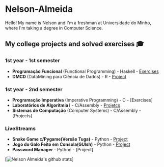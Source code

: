# Nelson-Almeida 
Hello! My name is Nelson and I'm a freshman at Universidade do Minho, where I'm taking a degree in Computer Science.


## My college projects and solved exercises 🎓 
### 1st year - 1st semester 
- **Programação Funcional** (Functional Programming) - Haskell - [Exercises](https://github.com/NelsonAlmeida-18/UniversidadePF) 
- **DMCD** (DataMining para Ciência de Dados) - R - [Project](https://github.com/NelsonAlmeida-18/DMCD)

### 1st year - 2nd semester 
- **Programação Imperativa** (Imperative Programming) - C - [Exercises]
- **Laboratórios de Algoritmia I** - C/Assembly - [Projetcs](https://github.com/NelsonAlmeida-18/CC-PL-3-G-08)
- **Sistemas de Computação** (Computer Systems) - C/Assembly - [Projects] 

### LiveStreams
- **Snake Game c/Pygame(Versão Tuga)** - Python - [Project](https://github.com/NelsonAlmeida-18/streams/tree/main/Oant)
- **Jogo do Galo Feito em Consola(GUIsh)** - Python - [Project](https://github.com/NelsonAlmeida-18/streams/blob/main/felix.py)
- **Password Manager** - Python - [Project]


[![Nelson Almeida's github stats](https://github-readme-stats.vercel.app/api?username=NelsonAlmeida-18&show_icons=true&theme=dark)]
